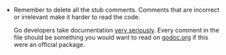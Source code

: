 - Remember to delete all the stub comments.
Comments that are incorrect or irrelevant make it harder to read the code.

  Go developers take documentation [very seriously](https://golang.org/doc/effective_go.html#commentary).
Every comment in the file should be something you would want to read on [godoc.org](https://godoc.org) if this were an official package.